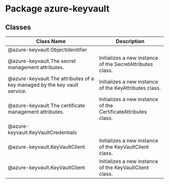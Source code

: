 # Package azure-keyvault
## Classes
| Class Name | Description |
|---|---|
| @azure-keyvault.ObjectIdentifier ||
| @azure-keyvault.The secret management attributes. |Initializes a new instance of the SecretAttributes class.|
| @azure-keyvault.The attributes of a key managed by the key vault service. |Initializes a new instance of the KeyAttributes class.|
| @azure-keyvault.The certificate management attributes. |Initializes a new instance of the CertificateAttributes class.|
| @azure-keyvault.KeyVaultCredentials ||
| @azure-keyvault.KeyVaultClient |Initializes a new instance of the KeyVaultClient class.|
| @azure-keyvault.KeyVaultClient |Initializes a new instance of the KeyVaultClient class.|
